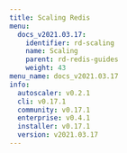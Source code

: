 ```yaml
---
title: Scaling Redis
menu:
  docs_v2021.03.17:
    identifier: rd-scaling
    name: Scaling
    parent: rd-redis-guides
    weight: 43
menu_name: docs_v2021.03.17
info:
  autoscaler: v0.2.1
  cli: v0.17.1
  community: v0.17.1
  enterprise: v0.4.1
  installer: v0.17.1
  version: v2021.03.17
---
```


